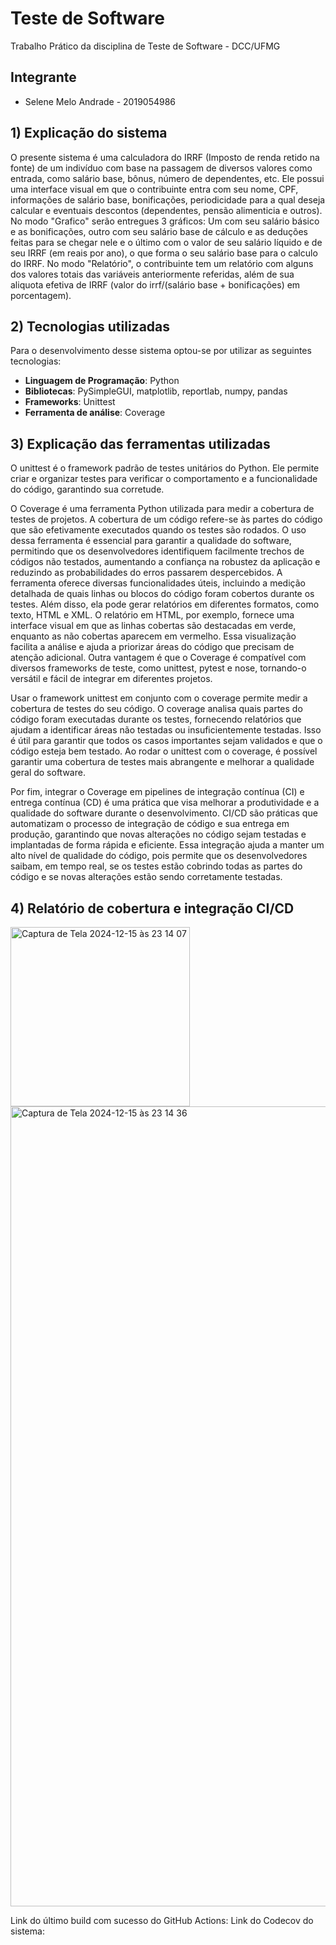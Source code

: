 # Teste de Software 
Trabalho Prático da disciplina de Teste de Software - DCC/UFMG

## Integrante
- Selene Melo Andrade - 2019054986

## 1) Explicação do sistema

O presente sistema é uma calculadora do IRRF (Imposto de renda retido na fonte) de um indivíduo com base na passagem de diversos valores como entrada, como salário base, bônus, número de dependentes, etc. Ele possui uma interface visual em que o contribuinte entra com seu nome, CPF, informações de salário base, bonificações, periodicidade para a qual deseja calcular e eventuais descontos (dependentes, pensão alimenticia e outros). No modo "Grafico" serão entregues 3 gráficos: Um com seu salário básico e as bonificações, outro com seu salário base de cálculo e as deduções feitas para se chegar nele e o último com o valor de seu salário líquido e de seu IRRF (em reais por ano), o que forma o seu salário base para o calculo do IRRF. No modo "Relatório", o contribuinte tem um relatório com alguns dos valores totais das variáveis anteriormente referidas, além de sua aliquota efetiva de IRRF (valor do irrf/(salário base + bonificações) em porcentagem).

## 2) Tecnologias utilizadas

Para o desenvolvimento desse sistema optou-se por utilizar as seguintes tecnologias:

- **Linguagem de Programação**: Python
- **Bibliotecas**: PySimpleGUI, matplotlib, reportlab, numpy, pandas
- **Frameworks**: Unittest
- **Ferramenta de análise**: Coverage

## 3) Explicação das ferramentas utilizadas

O unittest é o framework padrão de testes unitários do Python. Ele permite criar e organizar testes para verificar o comportamento e a funcionalidade do código, garantindo sua corretude. 

O Coverage é uma ferramenta Python utilizada para medir a cobertura de testes de projetos. A cobertura de um código refere-se às partes do código que são efetivamente executados quando os testes são rodados. O uso dessa ferramenta é essencial para garantir a qualidade do software, permitindo que os desenvolvedores identifiquem facilmente trechos de códigos não testados, aumentando a confiança na robustez da aplicação e reduzindo as probabilidades do erros passarem despercebidos.
A ferramenta oferece diversas funcionalidades úteis, incluindo a medição detalhada de quais linhas ou blocos do código foram cobertos durante os testes. Além disso, ela pode gerar relatórios em diferentes formatos, como texto, HTML e XML. O relatório em HTML, por exemplo, fornece uma interface visual em que as linhas cobertas são destacadas em verde, enquanto as não cobertas aparecem em vermelho. Essa visualização facilita a análise e ajuda a priorizar áreas do código que precisam de atenção adicional. Outra vantagem é que o Coverage é compatível com diversos frameworks de teste, como unittest, pytest e nose, tornando-o versátil e fácil de integrar em diferentes projetos.

Usar o framework unittest em conjunto com o coverage permite medir a cobertura de testes do seu código. O coverage analisa quais partes do código foram executadas durante os testes, fornecendo relatórios que ajudam a identificar áreas não testadas ou insuficientemente testadas. Isso é útil para garantir que todos os casos importantes sejam validados e que o código esteja bem testado. Ao rodar o unittest com o coverage, é possível garantir uma cobertura de testes mais abrangente e melhorar a qualidade geral do software.

Por fim, integrar o Coverage em pipelines de integração contínua (CI) e entrega contínua (CD) é uma prática que visa melhorar a produtividade e a qualidade do software durante o desenvolvimento. CI/CD são práticas que automatizam o processo de integração de código e sua entrega em produção, garantindo que novas alterações no código sejam testadas e implantadas de forma rápida e eficiente. Essa integração ajuda a manter um alto nível de qualidade do código, pois permite que os desenvolvedores saibam, em tempo real, se os testes estão cobrindo todas as partes do código e se novas alterações estão sendo corretamente testadas.


## 4) Relatório de cobertura e integração CI/CD


<img width="287" alt="Captura de Tela 2024-12-15 às 23 14 07" src="https://github.com/user-attachments/assets/768ce5a2-bcd4-4ea2-8fca-2ba0ebc8d2e2" />

<img width="1280" alt="Captura de Tela 2024-12-15 às 23 14 36" src="https://github.com/user-attachments/assets/e5102e47-a200-4ccf-b8f7-77bee10179cc" />

Link do último build com sucesso do GitHub Actions:
Link do Codecov do sistema:



  



